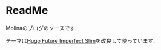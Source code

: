 # ReadMe
Molinaのブログのソースです. 

テーマは[Hugo Future Imperfect Slim](https://github.com/pacollins/hugo-future-imperfect-slim)を改良して使っています.
